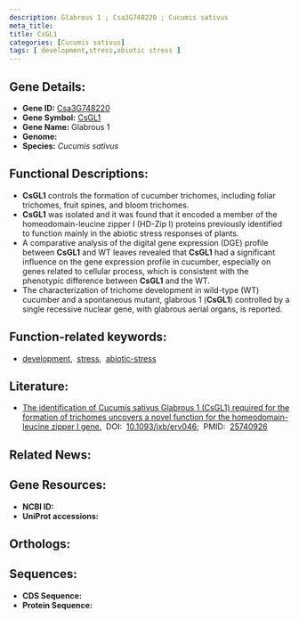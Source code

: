 ```yaml
---
description: Glabrous 1 ; Csa3G748220 ; Cucumis sativus
meta_title:
title: CsGL1
categories: [Cucumis sativus]
tags: [ development,stress,abiotic stress ]
---
```


## Gene Details:
- **Gene ID:** [Csa3G748220]()
- **Gene Symbol:** <u>CsGL1</u>
- **Gene Name:** Glabrous 1
- **Genome:** []()
- **Species:** *Cucumis sativus*

## Functional Descriptions:
   - **CsGL1** controls the formation of cucumber trichomes, including foliar trichomes, fruit spines, and bloom trichomes.
   - **CsGL1** was isolated and it was found that it encoded a member of the homeodomain-leucine zipper I (HD-Zip I) proteins previously identified to function mainly in the abiotic stress responses of plants.
   - A comparative analysis of the digital gene expression (DGE) profile between **CsGL1** and WT leaves revealed that **CsGL1** had a significant influence on the gene expression profile in cucumber, especially on genes related to cellular process, which is consistent with the phenotypic difference between **CsGL1** and the WT.
   - The characterization of trichome development in wild-type (WT) cucumber and a spontaneous mutant, glabrous 1 (**CsGL1**) controlled by a single recessive nuclear gene, with glabrous aerial organs, is reported.

## Function-related keywords:
   - [development](/tags/development/),&nbsp;&nbsp;[stress](/tags/stress/),&nbsp;&nbsp;[abiotic-stress](/tags/abiotic-stress/)

## Literature:
   - [The identification of Cucumis sativus Glabrous 1 (CsGL1) required for the formation of trichomes uncovers a novel function for the homeodomain-leucine zipper I gene.](https://doi.org/10.1093/jxb/erv046)&nbsp;&nbsp;DOI:&nbsp;&nbsp;[10.1093/jxb/erv046](https://doi.org/10.1093/jxb/erv046);&nbsp;&nbsp;PMID:&nbsp;&nbsp;[25740926](https://pubmed.ncbi.nlm.nih.gov/25740926/)

## Related News:

## Gene Resources:
- **NCBI ID:**  [](https://www.ncbi.nlm.nih.gov/gene/?term=)
- **UniProt accessions:**  [](https://www.uniprot.org/uniprotkb//entry)

## Orthologs:

## Sequences:
- **CDS Sequence:**
- **Protein Sequence:**
